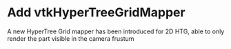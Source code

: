# Add vtkHyperTreeGridMapper

A new HyperTree Grid mapper has been introduced for 2D HTG, able to only render the part visible in the camera frustum
